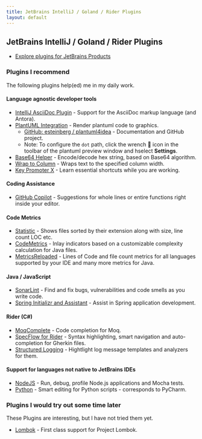 ```yaml
---
title: JetBrains IntelliJ / Goland / Rider Plugins
layout: default
---
```


## JetBrains IntelliJ / Goland / Rider Plugins

* [Explore plugins for JetBrains Products](https://plugins.jetbrains.com/)

### Plugins I recommend

The following plugins help(ed) me in my daily work.

#### Language agnostic developer tools

* [IntelliJ AsciiDoc Plugin](https://intellij-asciidoc-plugin.ahus1.de/) - Support for the AsciiDoc markup language (and Antora).
* [PlantUML Integration](https://plugins.jetbrains.com/plugin/7017-plantuml-integration) - Render plantuml code to graphics.
  * [GitHub: esteinberg / plantuml4idea](https://github.com/esteinberg/plantuml4idea#plantuml4idea) - Documentation and GitHub project.
  * Note: To configure the `dot` path, click the wrench 🔧 icon in the toolbar of the plantuml preview window and   hselect **Settings**.
* [Base64 Helper](https://plugins.jetbrains.com/plugin/7372-base64-helper) - Encode/decode hex string, based on Base64 algorithm.
* [Wrap to Column](https://plugins.jetbrains.com/plugin/7234-wrap-to-column) - Wraps text to the specified column width.
* [Key Promoter X](https://plugins.jetbrains.com/plugin/9792-key-promoter-x) - Learn essential shortcuts while you are working.

#### Coding Assistance

* [GitHub Copilot](https://copilot.github.com/) - Suggestions for whole lines or entire functions right inside your editor.

#### Code Metrics

* [Statistic](https://plugins.jetbrains.com/plugin/4509-statistic) - Shows files sorted by their extension along with size, line count LOC etc.
* [CodeMetrics](https://plugins.jetbrains.com/plugin/12159-codemetrics) - Inlay indicators based on a customizable complexity calculation for Java files.
* [MetricsReloaded](https://plugins.jetbrains.com/plugin/93-metricsreloaded) - Lines of Code and file count metrics for all languages supported by your IDE and many more metrics for Java.

#### Java / JavaScript

* [SonarLint](https://plugins.jetbrains.com/plugin/7973-sonarlint) - Find and fix bugs, vulnerabilities and code smells as you write code.
* [Spring Initializr and Assistant](https://plugins.jetbrains.com/plugin/18622-spring-initializr-and-assistant) - Assist in Spring application development.

#### Rider (C#)

* [MoqComplete](https://plugins.jetbrains.com/plugin/12659-moqcomplete) - Code completion for Moq.
* [SpecFlow for Rider](https://plugins.jetbrains.com/plugin/15957-specflow-for-rider) - Syntax highlighting, smart navigation and auto-completion for Gherkin files.
* [Structured Logging](https://plugins.jetbrains.com/plugin/12832-structured-logging) - Hightlight log message templates and analyzers for them.

#### Support for languages not native to JetBrains IDEs

* [NodeJS](https://plugins.jetbrains.com/plugin/6098-node-js) - Run, debug, profile Node.js applications and Mocha tests.
* [Python](https://plugins.jetbrains.com/plugin/631-python) - Smart editing for Python scripts - corresponds to PyCharm.

### Plugins I would try out some time later

These Plugins are interesting, but I have not tried them yet.

* [Lombok](https://plugins.jetbrains.com/plugin/6317-lombok) - First class support for Project Lombok.

